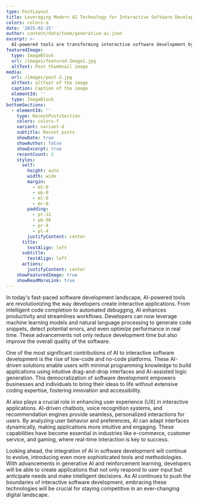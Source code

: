 ```yaml
---
type: PostLayout
title: Leveraging Modern AI Technology for Interactive Software Development
colors: colors-a
date: '2025-02-25'
author: content/data/team/generative-ai.json
excerpt: >-
  AI-powered tools are transforming interactive software development by enhancing productivity and streamlining workflows. Embracing these technologies is essential to staying competitive in the digital era.
featuredImage:
  type: ImageBlock
  url: /images/featured-Image1.jpg
  altText: Post thumbnail image
media:
  url: /images/post-2.jpg
  altText: altText of the image
  caption: Caption of the image
  elementId: ''
  type: ImageBlock
bottomSections:
  - elementId: ''
    type: RecentPostsSection
    colors: colors-f
    variant: variant-d
    subtitle: Recent posts
    showDate: true
    showAuthor: false
    showExcerpt: true
    recentCount: 2
    styles:
      self:
        height: auto
        width: wide
        margin:
          - mt-0
          - mb-0
          - ml-0
          - mr-0
        padding:
          - pt-12
          - pb-56
          - pr-4
          - pl-4
        justifyContent: center
      title:
        textAlign: left
      subtitle:
        textAlign: left
      actions:
        justifyContent: center
    showFeaturedImage: true
    showReadMoreLink: true
---
```


In today's fast-paced software development landscape, AI-powered tools are revolutionizing the way developers create interactive applications. From intelligent code completion to automated debugging, AI enhances productivity and streamlines workflows. Developers can now leverage machine learning models and natural language processing to generate code snippets, detect potential errors, and even optimize performance in real time. These advancements not only reduce development time but also improve the overall quality of the software.

One of the most significant contributions of AI to interactive software development is the rise of low-code and no-code platforms. These AI-driven solutions enable users with minimal programming knowledge to build applications using intuitive drag-and-drop interfaces and AI-assisted logic generation. This democratization of software development empowers businesses and individuals to bring their ideas to life without extensive coding expertise, fostering innovation and accessibility.

AI also plays a crucial role in enhancing user experience (UX) in interactive applications. AI-driven chatbots, voice recognition systems, and recommendation engines provide seamless, personalized interactions for users. By analyzing user behavior and preferences, AI can adapt interfaces dynamically, making applications more intuitive and engaging. These capabilities have become essential in industries like e-commerce, customer service, and gaming, where real-time interaction is key to success.

Looking ahead, the integration of AI in software development will continue to evolve, introducing even more sophisticated tools and methodologies. With advancements in generative AI and reinforcement learning, developers will be able to create applications that not only respond to user input but anticipate needs and make intelligent decisions. As AI continues to push the boundaries of interactive software development, embracing these technologies will be crucial for staying competitive in an ever-changing digital landscape.
